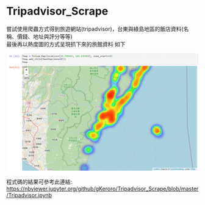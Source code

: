 # Tripadvisor_Scrape
嘗試使用爬蟲方式得到旅遊網站(tripadvisor)，台東與綠島地區的飯店資料(名稱、價錢、地址與評分等等)  
最後再以熱度圖的方式呈現抓下來的旅館資料 如下  

![image](https://github.com/gKeroro/Tripadvisor_Scrape/blob/master/Heatmap.GIF)

程式碼的結果可參考此連結:  
https://nbviewer.jupyter.org/github/gKeroro/Tripadvisor_Scrape/blob/master/Tripadvisor.ipynb
